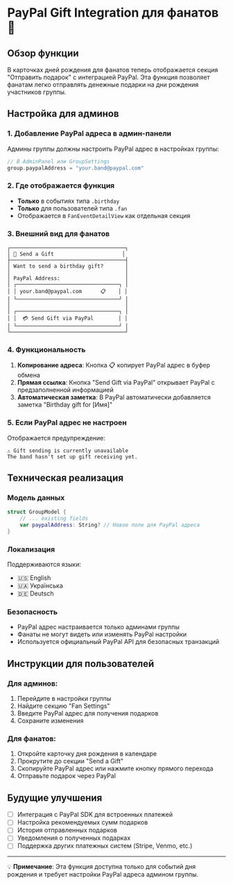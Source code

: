 # PayPal Gift Integration для фанатов 🎁

## Обзор функции

В карточках дней рождения для фанатов теперь отображается секция "Отправить подарок" с интеграцией PayPal. Эта функция позволяет фанатам легко отправлять денежные подарки на дни рождения участников группы.

## Настройка для админов

### 1. Добавление PayPal адреса в админ-панели

Админы группы должны настроить PayPal адрес в настройках группы:

```swift
// В AdminPanel или GroupSettings
group.paypalAddress = "your.band@paypal.com"
```

### 2. Где отображается функция

- **Только** в событиях типа `.birthday`
- **Только** для пользователей типа `.fan`
- Отображается в `FanEventDetailView` как отдельная секция

### 3. Внешний вид для фанатов

```
┌─────────────────────────────────────┐
│ 🎁 Send a Gift                      │
├─────────────────────────────────────┤
│ Want to send a birthday gift?       │
│                                     │
│ PayPal Address:                     │
│ ┌─────────────────────────────────┐ │
│ │ your.band@paypal.com      📋    │ │
│ └─────────────────────────────────┘ │
│                                     │
│ ┌─────────────────────────────────┐ │
│ │  💳 Send Gift via PayPal        │ │
│ └─────────────────────────────────┘ │
└─────────────────────────────────────┘
```

### 4. Функциональность

1. **Копирование адреса**: Кнопка 📋 копирует PayPal адрес в буфер обмена
2. **Прямая ссылка**: Кнопка "Send Gift via PayPal" открывает PayPal с предзаполненной информацией
3. **Автоматическая заметка**: В PayPal автоматически добавляется заметка "Birthday gift for [Имя]"

### 5. Если PayPal адрес не настроен

Отображается предупреждение:
```
⚠️ Gift sending is currently unavailable
The band hasn't set up gift receiving yet.
```

## Техническая реализация

### Модель данных

```swift
struct GroupModel {
    // ... existing fields
    var paypalAddress: String? // Новое поле для PayPal адреса
}
```

### Локализация

Поддерживаются языки:
- 🇺🇸 English
- 🇺🇦 Українська  
- 🇩🇪 Deutsch

### Безопасность

- PayPal адрес настраивается только админами группы
- Фанаты не могут видеть или изменять PayPal настройки
- Используется официальный PayPal API для безопасных транзакций

## Инструкции для пользователей

### Для админов:
1. Перейдите в настройки группы
2. Найдите секцию "Fan Settings" 
3. Введите PayPal адрес для получения подарков
4. Сохраните изменения

### Для фанатов:
1. Откройте карточку дня рождения в календаре
2. Прокрутите до секции "Send a Gift"
3. Скопируйте PayPal адрес или нажмите кнопку прямого перехода
4. Отправьте подарок через PayPal

## Будущие улучшения

- [ ] Интеграция с PayPal SDK для встроенных платежей
- [ ] Настройка рекомендуемых сумм подарков
- [ ] История отправленных подарков
- [ ] Уведомления о полученных подарках
- [ ] Поддержка других платежных систем (Stripe, Venmo, etc.)

---

💡 **Примечание**: Эта функция доступна только для событий дня рождения и требует настройки PayPal адреса админом группы.
